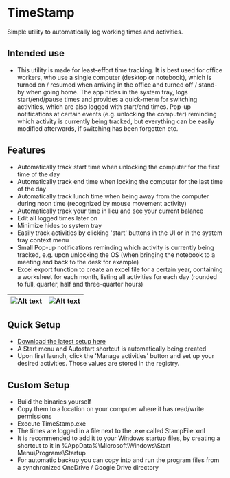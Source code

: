 # TimeStamp
Simple utility to automatically log working times and activities.

## Intended use
- This utility is made for least-effort time tracking. It is best used for office workers, who use a single computer (desktop or notebook), which is turned on / resumed when arriving in the office and turned off / stand-by when going home. The app hides in the system tray, logs start/end/pause times and provides a quick-menu for switching activities, which are also logged with start/end times. Pop-up notifications at certain events (e.g. unlocking the computer) reminding which activity is currently being tracked, but everything can be easily modified afterwards, if switching has been forgotten etc. 


## Features
- Automatically track start time when unlocking the computer for the first time of the day
- Automatically track end time when locking the computer for the last time of the day
- Automatically track lunch time when being away from the computer during noon time (recognized by mouse movement activity)
- Automatically track your time in lieu and see your current balance
- Edit all logged times later on
- Minimize hides to system tray
- Easily track activities by clicking 'start' buttons in the UI or in the system tray context menu
- Small Pop-up notifications reminding which activity is currently being tracked, e.g. upon unlocking the OS (when bringing the notebook to a meeting and back to the desk for example)
- Excel export function to create an excel file for a certain year, containing a worksheet for each month, listing all activities for each day (rounded to full, quarter, half and three-quarter hours)

| ![Alt text](/../screenshots/Screenshots/Features.png?raw=true "Features") | ![Alt text](/../screenshots/Screenshots/Features%20(2).png?raw=true "Features") |
|:-------------:|:-------------:|



## Quick Setup
- [Download the latest setup here](https://github.com/Johannes34/TimeStamp/releases/latest)
- A Start menu and Autostart shortcut is automatically being created
- Upon first launch, click the 'Manage activities' button and set up your desired activities. Those values are stored in the registry.

## Custom Setup
- Build the binaries yourself 
- Copy them to a location on your computer where it has read/write permissions
- Execute TimeStamp.exe
- The times are logged in a file next to the .exe called StampFile.xml
- It is recommended to add it to your Windows startup files, by creating a shortcut to it in %AppData%\Microsoft\Windows\Start Menu\Programs\Startup
- For automatic backup you can copy into and run the program files from a synchronized OneDrive / Google Drive directory
